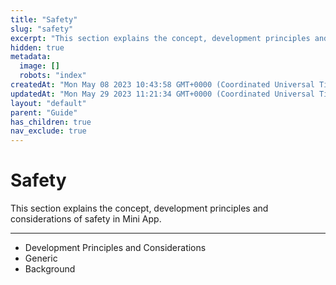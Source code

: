 ```yaml
---
title: "Safety"
slug: "safety"
excerpt: "This section explains the concept, development principles and considerations of safety in Mini App."
hidden: true
metadata: 
  image: []
  robots: "index"
createdAt: "Mon May 08 2023 10:43:58 GMT+0000 (Coordinated Universal Time)"
updatedAt: "Mon May 29 2023 11:21:34 GMT+0000 (Coordinated Universal Time)"
layout: "default"
parent: "Guide"
has_children: true
nav_exclude: true
---
```

# Safety 
This section explains the concept, development principles and considerations of safety in Mini App.

***

- Development Principles and Considerations
- Generic
- Background
